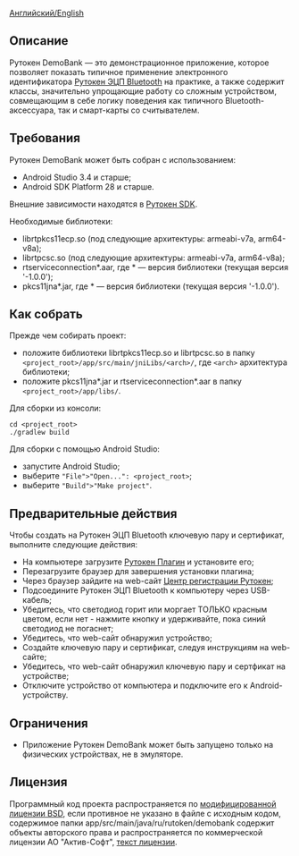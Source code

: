 [Английский/English](README.mdown)

## Описание

Рутокен DemoBank — это демонстрационное приложение, которое позволяет показать типичное применение электронного идентификатора [Рутокен ЭЦП Bluetooth](https://www.rutoken.ru/products/all/rutoken-ecp-bluetooth/) на практике, а также содержит классы, значительно упрощающие работу со сложным устройством, совмещающим в себе логику поведения как типичного Bluetooth-аксессуара, так и смарт-карты со считывателем.

## Требования

Рутокен DemoBank может быть собран с использованием:
* Android Studio 3.4 и старше;
* Android SDK Platform 28 и старше.

Внешние зависимости находятся в [Рутокен SDK](https://www.rutoken.ru/developers/sdk/).

Необходимые библиотеки:
* librtpkcs11ecp.so (под следующие архитектуры: armeabi-v7a, arm64-v8a);
* librtpcsc.so (под следующие архитектуры: armeabi-v7a, arm64-v8a);
* rtserviceconnection\*.aar, где \* — версия библиотеки (текущая версия '-1.0.0');
* pkcs11jna\*.jar, где \* — версия библиотеки (текущая версия '-1.0.0').

## Как собрать

Прежде чем собирать проект:
* положите библиотеки librtpkcs11ecp.so и librtpcsc.so в папку `<project_root>/app/src/main/jniLibs/<arch>/`, где `<arch>` архитектура библиотеки;
* положите pkcs11jna\*.jar и rtserviceconnection\*.aar в папку `<project_root>/app/libs/`.

Для сборки из консоли:

    cd <project_root>
    ./gradlew build

Для сборки с помощью Android Studio:
* запустите Android Studio;
* выберите `"File">"Open...": <project_root>`;
* выберите `"Build">"Make project"`.

## Предварительные действия

Чтобы создать на Рутокен ЭЦП Bluetooth ключевую пару и сертификат, выполните следующие действия:
* На компьютере загрузите [Рутокен Плагин](https://www.rutoken.ru/products/all/rutoken-plugin/) и установите его;
* Перезагрузите браузер для завершения установки плагина;
* Через браузер зайдите на web-сайт [Центр регистрации Рутокен](https://ra.rutoken.ru);
* Подсоедините Рутокен ЭЦП Bluetooth к компьютеру через USB-кабель;
* Убедитесь, что светодиод горит или моргает ТОЛЬКО красным цветом, если нет - нажмите кнопку и удерживайте, пока синий светодиод не погаснет;
* Убедитесь, что web-сайт обнаружил устройство;
* Создайте ключевую пару и сертификат, следуя инструкциям на web-сайте;
* Убедитесь, что web-сайт обнаружил ключевую пару и сертфикат на устройстве;
* Отключите устройство от компьютера и подключите его к Android-устройству.

## Ограничения

* Приложение Рутокен DemoBank может быть запущено только на физических устройствах, не в эмуляторе.

## Лицензия

Программный код проекта распространяется по [модифицированной лицензии BSD](LICENSE_RUS), если противное не указано в файле с исходным кодом,
содержимое папки app/src/main/java/ru/rutoken/demobank содержит объекты авторского права и распространяется по коммерческой лицензии АО "Актив-Софт", [текст лицензии](https://download.rutoken.ru/License_Agreement.pdf).
